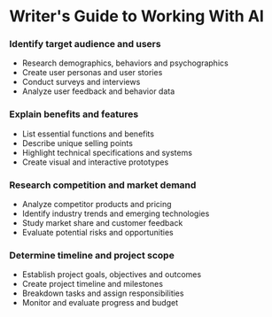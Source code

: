 # Writer's Guide to Working With AI

### Identify target audience and users

- Research demographics, behaviors and psychographics
- Create user personas and user stories
- Conduct surveys and interviews
- Analyze user feedback and behavior data

### Explain benefits and features

- List essential functions and benefits
- Describe unique selling points
- Highlight technical specifications and systems
- Create visual and interactive prototypes

### Research competition and market demand

- Analyze competitor products and pricing
- Identify industry trends and emerging technologies
- Study market share and customer feedback
- Evaluate potential risks and opportunities

### Determine timeline and project scope

- Establish project goals, objectives and outcomes
- Create project timeline and milestones
- Breakdown tasks and assign responsibilities
- Monitor and evaluate progress and budget